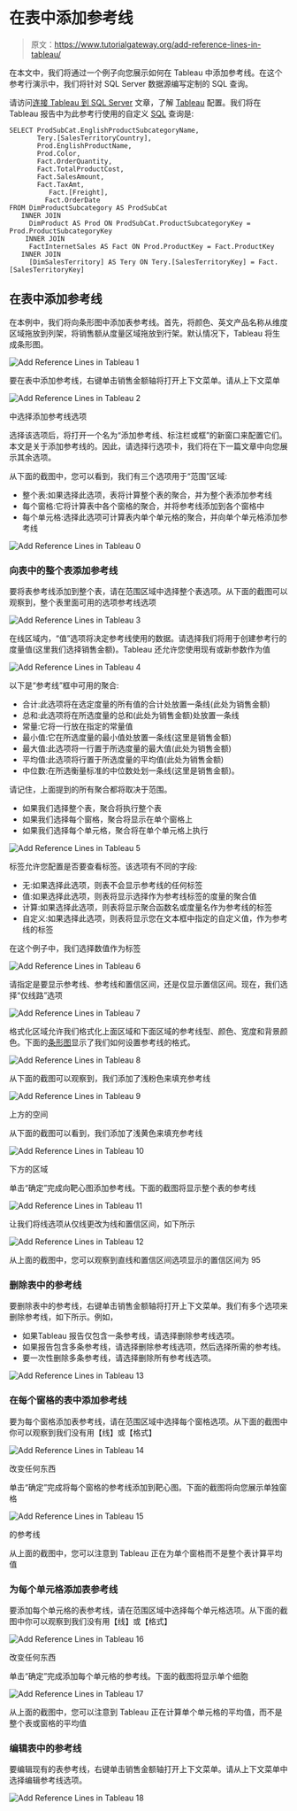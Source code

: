 # 在表中添加参考线

> 原文：<https://www.tutorialgateway.org/add-reference-lines-in-tableau/>

在本文中，我们将通过一个例子向您展示如何在 Tableau 中添加参考线。在这个参考行演示中，我们将针对 SQL Server 数据源编写定制的 SQL 查询。

请访问[连接 Tableau 到 SQL Server](https://www.tutorialgateway.org/connecting-tableau-to-sql-server/) 文章，了解 [Tableau](https://www.tutorialgateway.org/tableau/) 配置。我们将在 Tableau 报告中为此参考行使用的自定义 [SQL](https://www.tutorialgateway.org/sql/) 查询是:

```
SELECT ProdSubCat.EnglishProductSubcategoryName, 
	   Tery.[SalesTerritoryCountry], 
	   Prod.EnglishProductName, 
	   Prod.Color, 
	   Fact.OrderQuantity, 
	   Fact.TotalProductCost, 
	   Fact.SalesAmount, 
	   Fact.TaxAmt, 
          Fact.[Freight],
         Fact.OrderDate
FROM DimProductSubcategory AS ProdSubCat
   INNER JOIN
     DimProduct AS Prod ON ProdSubCat.ProductSubcategoryKey = Prod.ProductSubcategoryKey 
    INNER JOIN
     FactInternetSales AS Fact ON Prod.ProductKey = Fact.ProductKey 
   INNER JOIN
     [DimSalesTerritory] AS Tery ON Tery.[SalesTerritoryKey] = Fact.[SalesTerritoryKey]
```

## 在表中添加参考线

在本例中，我们将向条形图中添加表参考线。首先，将颜色、英文产品名称从维度区域拖放到列架，将销售额从度量区域拖放到行架。默认情况下，Tableau 将生成条形图。

![Add Reference Lines in Tableau 1](img/9dde9f96f54776eeee4f3e1f1d14a01c.png)

要在表中添加参考线，右键单击销售金额轴将打开上下文菜单。请从上下文菜单

![Add Reference Lines in Tableau 2](img/88b6c0ad463227a9410be12b100acba5.png)

中选择添加参考线选项

选择该选项后，将打开一个名为“添加参考线、标注栏或框”的新窗口来配置它们。本文是关于添加参考线的。因此，请选择行选项卡，我们将在下一篇文章中向您展示其余选项。

从下面的截图中，您可以看到，我们有三个选项用于“范围”区域:

*   整个表:如果选择此选项，表将计算整个表的聚合，并为整个表添加参考线
*   每个窗格:它将计算表中各个窗格的聚合，并将参考线添加到各个窗格中
*   每个单元格:选择此选项可计算表内单个单元格的聚合，并向单个单元格添加参考线

![Add Reference Lines in Tableau 0](img/c44fc31c4cee5a1d8fe94b9e81d32e21.png)

### 向表中的整个表添加参考线

要将表参考线添加到整个表，请在范围区域中选择整个表选项。从下面的截图可以观察到，整个表里面可用的选项参考线选项

![Add Reference Lines in Tableau 3](img/deffaa0a4f2c862e83cfc5533a08a492.png)

在线区域内，“值”选项将决定参考线使用的数据。请选择我们将用于创建参考行的度量值(这里我们选择销售金额)。Tableau 还允许您使用现有或新参数作为值

![Add Reference Lines in Tableau 4](img/3770ce11077edd916f0b7b053bc3fdf7.png)

以下是“参考线”框中可用的聚合:

*   合计:此选项将在选定度量的所有值的合计处放置一条线(此处为销售金额)
*   总和:此选项将在所选度量的总和(此处为销售金额)处放置一条线
*   常量:它将一行放在指定的常量值
*   最小值:它在所选度量的最小值处放置一条线(这里是销售金额)
*   最大值:此选项将一行置于所选度量的最大值(此处为销售金额)
*   平均值:此选项将行置于所选度量的平均值(此处为销售金额)
*   中位数:在所选衡量标准的中位数处划一条线(这里是销售金额)。

请记住，上面提到的所有聚合都将取决于范围。

*   如果我们选择整个表，聚合将执行整个表
*   如果我们选择每个窗格，聚合将显示在单个窗格上
*   如果我们选择每个单元格，聚合将在单个单元格上执行

![Add Reference Lines in Tableau 5](img/578ed9b4644c9289d72df9c7c0bb4495.png)

标签允许您配置是否要查看标签。该选项有不同的字段:

*   无:如果选择此选项，则表不会显示参考线的任何标签
*   值:如果选择此选项，则表将显示选择作为参考线标签的度量的聚合值
*   计算:如果选择此选项，则表将显示聚合函数名或度量名作为参考线的标签
*   自定义:如果选择此选项，则表将显示您在文本框中指定的自定义值，作为参考线的标签

在这个例子中，我们选择数值作为标签

![Add Reference Lines in Tableau 6](img/a5b15e5c45961d41611b21d619472dba.png)

请指定是要显示参考线、参考线和置信区间，还是仅显示置信区间。现在，我们选择“仅线路”选项

![Add Reference Lines in Tableau 7](img/ff70790128c6c36af68ec58beab8ddf6.png)

格式化区域允许我们格式化上面区域和下面区域的参考线型、颜色、宽度和背景颜色。下面的[条形图](https://www.tutorialgateway.org/bar-chart-in-tableau/)显示了我们如何设置参考线的格式。

![Add Reference Lines in Tableau 8](img/2200107063dfd0d13c939884670e5af5.png)

从下面的截图可以观察到，我们添加了浅粉色来填充参考线

![Add Reference Lines in Tableau 9](img/4e01ccd240d8ce6fe28dd1ce3a1b8f96.png)

上方的空间

从下面的截图可以看到，我们添加了浅黄色来填充参考线

![Add Reference Lines in Tableau 10](img/7d4ff15c3731b69a7fdd225879a60756.png)

下方的区域

单击“确定”完成向靶心图添加参考线。下面的截图将显示整个表的参考线

![Add Reference Lines in Tableau 11](img/8a633c435413705d817955581f52ee4d.png)

让我们将线选项从仅线更改为线和置信区间，如下所示

![Add Reference Lines in Tableau 12](img/c74635672714f21469b20cb188cb3f40.png)

从上面的截图中，您可以观察到直线和置信区间选项显示的置信区间为 95

### 删除表中的参考线

要删除表中的参考线，右键单击销售金额轴将打开上下文菜单。我们有多个选项来删除参考线，如下所示。例如，

*   如果Tableau 报告仅包含一条参考线，请选择删除参考线选项。
*   如果报告包含多条参考线，请选择删除参考线选项，然后选择所需的参考线。
*   要一次性删除多条参考线，请选择删除所有参考线选项。

![Add Reference Lines in Tableau 13](img/eb10422fd4ce77308bc028c1a31bbe93.png)

### 在每个窗格的表中添加参考线

要为每个窗格添加表参考线，请在范围区域中选择每个窗格选项。从下面的截图中你可以观察到我们没有用【线】或【格式】

![Add Reference Lines in Tableau 14](img/c644ec61fb4d78a9e7d0c1b707da01cc.png)

改变任何东西

单击“确定”完成将每个窗格的参考线添加到靶心图。下面的截图将向您展示单独窗格

![Add Reference Lines in Tableau 15](img/65d7773bcacd26da399ee182edcf49c1.png)

的参考线

从上面的截图中，您可以注意到 Tableau 正在为单个窗格而不是整个表计算平均值

### 为每个单元格添加表参考线

要添加每个单元格的表参考线，请在范围区域中选择每个单元格选项。从下面的截图中你可以观察到我们没有用【线】或【格式】

![Add Reference Lines in Tableau 16](img/f09de5e198e64a728f02613a4244a558.png)

改变任何东西

单击“确定”完成添加每个单元格的参考线。下面的截图将显示单个细胞

![Add Reference Lines in Tableau 17](img/31fd52817e53bf226cdc95fb29bb3fb1.png)

从上面的截图中，您可以注意到 Tableau 正在计算单个单元格的平均值，而不是整个表或窗格的平均值

### 编辑表中的参考线

要编辑现有的表参考线，右键单击销售金额轴打开上下文菜单。请从上下文菜单中选择编辑参考线选项。

![Add Reference Lines in Tableau 18](img/06e653f14fe24b8de92959540fb4fece.png)